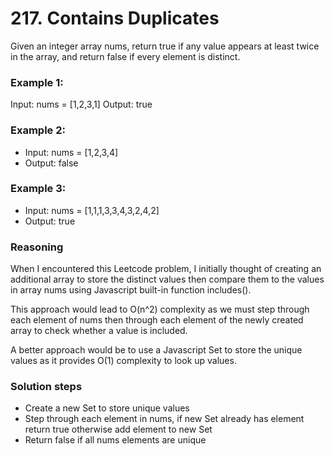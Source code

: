 # 217. Contains Duplicates
Given an integer array nums, return true if any value appears at least twice in the array, and return false if every element is distinct.

### Example 1:

Input: nums = [1,2,3,1]
Output: true

### Example 2:

- Input: nums = [1,2,3,4]
- Output: false

### Example 3:

- Input: nums = [1,1,1,3,3,4,3,2,4,2]
- Output: true

### Reasoning
When I encountered this Leetcode problem, I initially thought of creating an additional array to store the distinct values then compare them to the values in array nums using Javascript built-in function includes(). 

This approach would lead to O(n^2) complexity as we must step through each element of nums then through each element of the newly created array to check whether a value is included.

A better approach would be to use a Javascript Set to store the unique values as it provides O(1) complexity to look up values.

### Solution steps
- Create a new Set to store unique values
- Step through each element in nums, if new Set already has element return true otherwise add element to new Set
- Return false if all nums elements are unique


